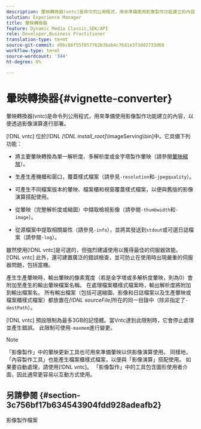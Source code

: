```yaml
---
description: 暈映轉換器(vntc)是命令列公用程式，用來準備使用影像製作功能建立的內容，以便透過影像演算進行部署。
solution: Experience Manager
title: 暈映轉換器
feature: Dynamic Media Classic,SDK/API
role: Developer,Business Practitioner
translation-type: tm+mt
source-git-commit: d0bc88f55f857762b3bab4c76d1e3f3dd2733d60
workflow-type: tm+mt
source-wordcount: '344'
ht-degree: 0%

---
```



# 暈映轉換器{#vignette-converter}

暈映轉換器(vntc)是命令列公用程式，用來準備使用影像製作功能建立的內容，以便透過影像演算進行部署。

[!DNL vntc] 位於[!DNL  *[!DNL install_root]*\ImageServing\bin]中。它具備下列功能：

* 將主要暈映轉換為單一解析度、多解析度或金字塔製作暈映（請參閱[暈映縮放](../../../../ir-api/vntc/utilities/c-ir-vignette-converter-vntc/c-ir-vignette-scaling.md#concept-e373a29c2f954df98d704c7723804585)）。
* 生產生產機櫃和窗口，覆蓋樣式檔案（請參見`-resolution`和`-jpegquality`）。

* 可產生不同檔案版本的暈映、檔案櫃和視窗覆蓋樣式檔案，以便與舊版的影像演算搭配使用。
* 從暈映（完整解析度或縮圖）中擷取檢視影像（請參閱`-thumbwidth`和`-image`）。
* 從源檔案中提取相關屬性（請參見`-info`），並將其發送到`stdout`或可選日誌檔案（請參閱`-log`）。

雖然使用[!DNL vntc]是可選的，但強烈建議使用以獲得最佳的伺服器效能。 [!DNL vntc] 此外，還可建置廣泛的錯誤檢查，並可防止在使用時出現嚴重的伺服器問題，包括當機。

產生生產暈映時，輸出暈映的像素寬度（若是金字塔或多解析度暈映，則為0）會附加至產生的輸出暈映檔案名稱。 在處理檔案櫃樣式檔案時，輸出解析度將附加到輸出檔案名。 所有輸出檔案（包括可選縮圖、影像和日誌檔案以及生產暈映或檔案櫃樣式檔案）都放置在&#x200B;*[!DNL sourceFile]*&#x200B;所在的同一目錄中（除非指定了`-destPath`）。

[!DNL vntc] 預設限制為最多3GB的記憶體。當Vntc達到此限制時，它會停止處理並產生錯誤。 此限制可使用`-maxmem`進行變更。

>[!NOTE]
>
>「影像製作」中的暈映更新工具也可用來準備暈映以供影像演算使用。 同樣地，「內容製作工具」也能產生檔案櫃樣式檔案，以便與「影像演算」搭配使用。 如果要自動處理，請使用[!DNL vntc]。 「影像製作」中的工具包含圖形使用者介面，因此通常更容易以互動方式使用。

## 另請參閱 {#section-3c756bf17b634543904fdd928adeafb2}

影像製作檔案
